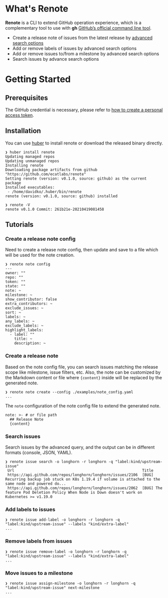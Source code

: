 # What's Renote

**Renote** is a CLI to extend GitHub operation experience, which is a complementary tool to use with **gh** [GitHub’s official command line tool](https://github.com/cli/cli).

- Create a release note of issues from the latest release by [advanced search options](https://docs.github.com/en/github/searching-for-information-on-github/searching-issues-and-pull-requests)
- Add or remove labels of issues by advanced search options
- Add or remove issues to/from a milestone by advanced search options
- Search issues by advance search options

# Getting Started

## Prerequisites

The GitHub credential is necessary, please refer to [how to create a personal access token](https://github.com/settings/tokens).

## Installation

You can use [huber](https://github.com/innobead/huber) to install renote or download the released binary directly.

```console
❯ huber install renote
Updating managed repos
Updating unmanaged repos
Installing renote
Downloading package artifacts from github "https://github.com/ecatlabs/renote"
Setting renote (version: v0.1.0, source: github) as the current package
Installed executables:
 - /home/davidko/.huber/bin/renote
renote (version: v0.1.0, source: github) installed

❯ renote -V
renote v0.1.0 Commit: 261b21e-20210419081458
```

## Tutorials

### Create a release note config

Need to create a release note config, then update and save to a file which will be used for the note creation.

```console
❯ renote note config
---
owner: ""
repo: ""
token: ""
state: ""
note: ~
milestone: ~
show_contributor: false
extra_contributors: ~
exclude_issues: ~
sort: ~
labels: ~
any_labels: ~
exclude_labels: ~
highlight_labels:
  - label: ""
    title: ~
    description: ~
```

### Create a release note

Based on the note config file, you can search issues matching the release scope like milestone, issue filters, etc. Also, the note can be customized by the Markdown content or file where `{content}`
inside will be replaced by the generated note.

```console
❯ renote note create --config ./examples/note_config.yaml
...
```

The `note` configuration of the note config file to extend the generated note.

```
note: >- # or file path
  ## Release Note
  {content}
```

### Search issues

Search issues by the advanced query, and the output can be in different formats (console, JSON, YAML).

```console
❯ renote issue search -o longhorn -r longhorn -q "label:kind/upstream-issue"
 Url                                                         Title 
 https://api.github.com/repos/longhorn/longhorn/issues/2106  [BUG] Recurring backup job stuck on K8s 1.19.4 if volume is attached to the same node and powered do... 
 https://api.github.com/repos/longhorn/longhorn/issues/2062  [BUG] The feature Pod Deletion Policy When Node is Down doesn't work on Kubernetes >= v1.19.0 
```

### Add labels to issues

```console
❯ renote issue add-label -o longhorn -r longhorn -q "label:kind/upstream-issue" --labels "kind/extra-label"
...
```

### Remove labels from issues

```console
❯ renote issue remove-label -o longhorn -r longhorn -q "label:kind/upstream-issue" --labels "kind/extra-label"
...
```

### Move issues to a milestone

```console
❯ renote issue assign-milestone -o longhorn -r longhorn -q "label:kind/upstream-issue" next-milestone
...
```
